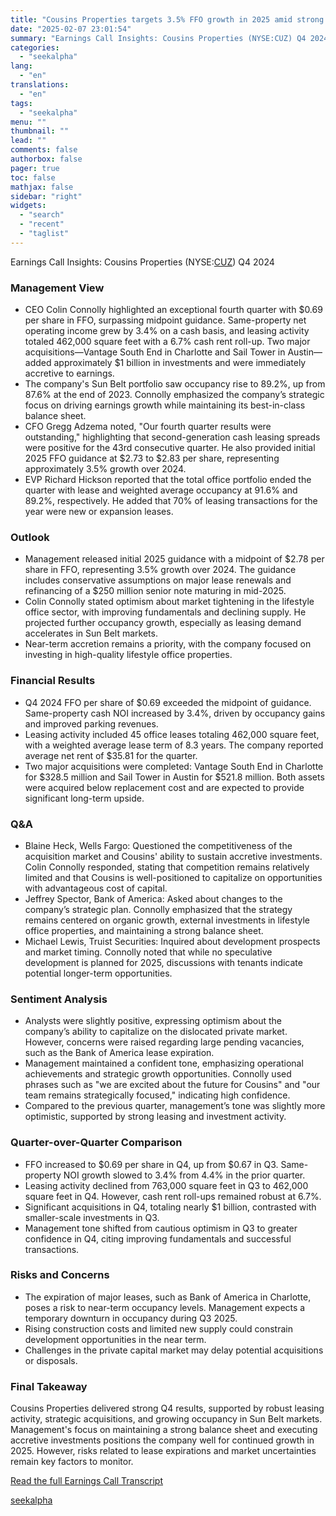 ```yaml
---
title: "Cousins Properties targets 3.5% FFO growth in 2025 amid strong Sun Belt office demand"
date: "2025-02-07 23:01:54"
summary: "Earnings Call Insights: Cousins Properties (NYSE:CUZ) Q4 2024 Management View CEO Colin Connolly highlighted an exceptional fourth quarter with $0.69 per share in FFO, surpassing midpoint guidance. Same-property net operating income grew by 3.4% on a cash basis, and leasing activity totaled 462,000 square feet with a 6.7% cash rent..."
categories:
  - "seekalpha"
lang:
  - "en"
translations:
  - "en"
tags:
  - "seekalpha"
menu: ""
thumbnail: ""
lead: ""
comments: false
authorbox: false
pager: true
toc: false
mathjax: false
sidebar: "right"
widgets:
  - "search"
  - "recent"
  - "taglist"
---
```


Earnings Call Insights: Cousins Properties (NYSE:[CUZ](https://seekingalpha.com/symbol/CUZ "Cousins Properties Incorporated")) Q4 2024

### Management View

* CEO Colin Connolly highlighted an exceptional fourth quarter with $0.69 per share in FFO, surpassing midpoint guidance. Same-property net operating income grew by 3.4% on a cash basis, and leasing activity totaled 462,000 square feet with a 6.7% cash rent roll-up. Two major acquisitions—Vantage South End in Charlotte and Sail Tower in Austin—added approximately $1 billion in investments and were immediately accretive to earnings.
* The company's Sun Belt portfolio saw occupancy rise to 89.2%, up from 87.6% at the end of 2023. Connolly emphasized the company’s strategic focus on driving earnings growth while maintaining its best-in-class balance sheet.
* CFO Gregg Adzema noted, "Our fourth quarter results were outstanding," highlighting that second-generation cash leasing spreads were positive for the 43rd consecutive quarter. He also provided initial 2025 FFO guidance at $2.73 to $2.83 per share, representing approximately 3.5% growth over 2024.
* EVP Richard Hickson reported that the total office portfolio ended the quarter with lease and weighted average occupancy at 91.6% and 89.2%, respectively. He added that 70% of leasing transactions for the year were new or expansion leases.

### Outlook

* Management released initial 2025 guidance with a midpoint of $2.78 per share in FFO, representing 3.5% growth over 2024. The guidance includes conservative assumptions on major lease renewals and refinancing of a $250 million senior note maturing in mid-2025.
* Colin Connolly stated optimism about market tightening in the lifestyle office sector, with improving fundamentals and declining supply. He projected further occupancy growth, especially as leasing demand accelerates in Sun Belt markets.
* Near-term accretion remains a priority, with the company focused on investing in high-quality lifestyle office properties.

### Financial Results

* Q4 2024 FFO per share of $0.69 exceeded the midpoint of guidance. Same-property cash NOI increased by 3.4%, driven by occupancy gains and improved parking revenues.
* Leasing activity included 45 office leases totaling 462,000 square feet, with a weighted average lease term of 8.3 years. The company reported average net rent of $35.81 for the quarter.
* Two major acquisitions were completed: Vantage South End in Charlotte for $328.5 million and Sail Tower in Austin for $521.8 million. Both assets were acquired below replacement cost and are expected to provide significant long-term upside.

### Q&A

* Blaine Heck, Wells Fargo: Questioned the competitiveness of the acquisition market and Cousins' ability to sustain accretive investments. Colin Connolly responded, stating that competition remains relatively limited and that Cousins is well-positioned to capitalize on opportunities with advantageous cost of capital.
* Jeffrey Spector, Bank of America: Asked about changes to the company’s strategic plan. Connolly emphasized that the strategy remains centered on organic growth, external investments in lifestyle office properties, and maintaining a strong balance sheet.
* Michael Lewis, Truist Securities: Inquired about development prospects and market timing. Connolly noted that while no speculative development is planned for 2025, discussions with tenants indicate potential longer-term opportunities.

### Sentiment Analysis

* Analysts were slightly positive, expressing optimism about the company’s ability to capitalize on the dislocated private market. However, concerns were raised regarding large pending vacancies, such as the Bank of America lease expiration.
* Management maintained a confident tone, emphasizing operational achievements and strategic growth opportunities. Connolly used phrases such as "we are excited about the future for Cousins" and "our team remains strategically focused," indicating high confidence.
* Compared to the previous quarter, management’s tone was slightly more optimistic, supported by strong leasing and investment activity.

### Quarter-over-Quarter Comparison

* FFO increased to $0.69 per share in Q4, up from $0.67 in Q3. Same-property NOI growth slowed to 3.4% from 4.4% in the prior quarter.
* Leasing activity declined from 763,000 square feet in Q3 to 462,000 square feet in Q4. However, cash rent roll-ups remained robust at 6.7%.
* Significant acquisitions in Q4, totaling nearly $1 billion, contrasted with smaller-scale investments in Q3.
* Management tone shifted from cautious optimism in Q3 to greater confidence in Q4, citing improving fundamentals and successful transactions.

### Risks and Concerns

* The expiration of major leases, such as Bank of America in Charlotte, poses a risk to near-term occupancy levels. Management expects a temporary downturn in occupancy during Q3 2025.
* Rising construction costs and limited new supply could constrain development opportunities in the near term.
* Challenges in the private capital market may delay potential acquisitions or disposals.

### Final Takeaway

Cousins Properties delivered strong Q4 results, supported by robust leasing activity, strategic acquisitions, and growing occupancy in Sun Belt markets. Management's focus on maintaining a strong balance sheet and executing accretive investments positions the company well for continued growth in 2025. However, risks related to lease expirations and market uncertainties remain key factors to monitor.

[Read the full Earnings Call Transcript](https://seekingalpha.com/symbol/CUZ/earnings/transcripts)

[seekalpha](https://seekingalpha.com/news/4405283-cousins-properties-targets-3_5-percent-ffo-growth-in-2025-amid-strong-sun-belt-office-demand)
